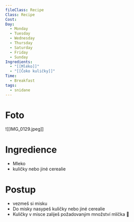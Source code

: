 ```yaml
---
fileClass: Recipe
Class: Recipe
Cost: 
Day:
  - Monday
  - Tuesday
  - Wednesday
  - Thursday
  - Saturday
  - Friday
  - Sunday
Ingredients:
  - "[[Mléko]]"
  - "[[Čoko kuličky]]"
Time:
  - Breakfast
tags:
  - snidane
---
```

# Foto
![[IMG_0129.jpeg]]

# Ingredience
- Mleko
- kuličky nebo jiné cerealie 


# Postup 
- vezmeš si misku
- Do misky nasypeš kuličky nebo jiné cerealie
- Kuličky v misce zaliješ požadovaným množství mlíčka 🤭